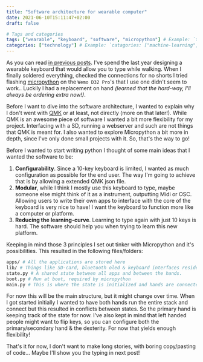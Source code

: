 ```yaml
---
title: "Software architecture for wearable computer"
date: 2021-06-10T15:11:47+02:00
draft: false

# Tags and categories
tags: ["wearable", "keyboard", "software", "micropython"] # Example: `tags: ["machine-learning", "deep-learning"]`
categories: ["technology"] # Example: `catagories: ["machine-learning", "deep-learning"]`
---
```


As you can read [in previous posts](http://localhost:1313/post/2021-04-19-finalizing-hardware-for-a-wearable-keyboard/). I've spend the last year designing a wearable keyboard that would allow you to type while walking. When I finally soldered everything, checked the connections for no shorts I tried flashing [micropython](https://micropython.org/) on the `Wemo D32 Pro`'s that I use one didn't seem to work.. Luckily I had a replacement on hand _(learned that the hard-way, I'll always be ordering extra now!)_.

Before I want to dive into the software architecture, I wanted to explain why I don't went with [QMK](https://github.com/qmk/qmk_firmware/) or at least, not directly (more on that later!). While QMK is an awesome piece of software I wanted a bit more flexibility for my project. Interfacing with a SD, running a webserver and such are not things that QMK is meant for. I also wanted to explore Micropython a bit more in depth, since I've only done small projects with it. So, that's the way to go!

Before I wanted to start writing python I thought of some main ideas that I wanted the software to be:

1. **Configurability**. Since a 10-key keyboard is limited, I wanted as much configuration as possible for the end user. The way I'm going to achieve that is by allowing a extended QMK json file.
2. **Modular**, while I think I mostly use this keyboard to type, maybe someone else might think of it as a instrument, outputting Midi or OSC. Allowing users to write their own apps to interface with the core of the keyboard is very nice to have! I want the keyboard to function more like a computer or platform.
3. **Reducing the learning-curve**. Learning to type again with just 10 keys is hard. The software should help you when trying to learn this new platform.

Keeping in mind those 3 principles I set out tinker with Micropython and it's possibilities. This resulted in the following files/folders:

```sh
apps/ # All the applications are stored here
lib/ # Things like SD-card, bluetooth oled & keyboard interfaces reside here.
state.py # A shared state between all apps and between the hands.
boot.py # Run at boot, required by micropython
main.py # This is where the state is initialized and hands are connected
```

For now this will be the main structure, but it might change over time. When I got started initially I wanted to have both hands run the entire stack and connect but this resulted in conflicts between states. So the primary hand is keeping track of the state for now. I've also kept in mind that left handed people might want to flip keys, so you can configure both the primary/secondary hand & the dexterity. For now that yields enough flexibility!

That's it for now, I don't want to make long stories, with boring copy/pasting of code... Maybe I'll show you the typing in next post!